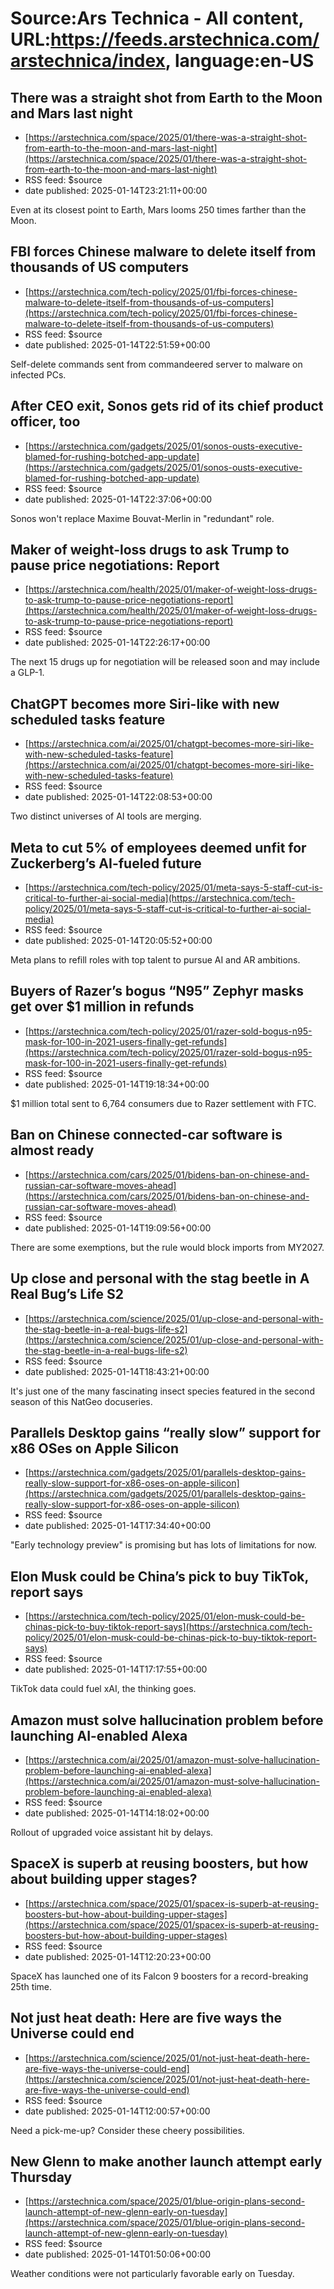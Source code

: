 # Source:Ars Technica - All content, URL:https://feeds.arstechnica.com/arstechnica/index, language:en-US

## There was a straight shot from Earth to the Moon and Mars last night
 - [https://arstechnica.com/space/2025/01/there-was-a-straight-shot-from-earth-to-the-moon-and-mars-last-night](https://arstechnica.com/space/2025/01/there-was-a-straight-shot-from-earth-to-the-moon-and-mars-last-night)
 - RSS feed: $source
 - date published: 2025-01-14T23:21:11+00:00

Even at its closest point to Earth, Mars looms 250 times farther than the Moon.

## FBI forces Chinese malware to delete itself from thousands of US computers
 - [https://arstechnica.com/tech-policy/2025/01/fbi-forces-chinese-malware-to-delete-itself-from-thousands-of-us-computers](https://arstechnica.com/tech-policy/2025/01/fbi-forces-chinese-malware-to-delete-itself-from-thousands-of-us-computers)
 - RSS feed: $source
 - date published: 2025-01-14T22:51:59+00:00

Self-delete commands sent from commandeered server to malware on infected PCs.

## After CEO exit, Sonos gets rid of its chief product officer, too
 - [https://arstechnica.com/gadgets/2025/01/sonos-ousts-executive-blamed-for-rushing-botched-app-update](https://arstechnica.com/gadgets/2025/01/sonos-ousts-executive-blamed-for-rushing-botched-app-update)
 - RSS feed: $source
 - date published: 2025-01-14T22:37:06+00:00

Sonos won't replace Maxime Bouvat-Merlin in "redundant" role.

## Maker of weight-loss drugs to ask Trump to pause price negotiations: Report
 - [https://arstechnica.com/health/2025/01/maker-of-weight-loss-drugs-to-ask-trump-to-pause-price-negotiations-report](https://arstechnica.com/health/2025/01/maker-of-weight-loss-drugs-to-ask-trump-to-pause-price-negotiations-report)
 - RSS feed: $source
 - date published: 2025-01-14T22:26:17+00:00

The next 15 drugs up for negotiation will be released soon and may include a GLP-1.

## ChatGPT becomes more Siri-like with new scheduled tasks feature
 - [https://arstechnica.com/ai/2025/01/chatgpt-becomes-more-siri-like-with-new-scheduled-tasks-feature](https://arstechnica.com/ai/2025/01/chatgpt-becomes-more-siri-like-with-new-scheduled-tasks-feature)
 - RSS feed: $source
 - date published: 2025-01-14T22:08:53+00:00

Two distinct universes of AI tools are merging.

## Meta to cut 5% of employees deemed unfit for Zuckerberg’s AI-fueled future
 - [https://arstechnica.com/tech-policy/2025/01/meta-says-5-staff-cut-is-critical-to-further-ai-social-media](https://arstechnica.com/tech-policy/2025/01/meta-says-5-staff-cut-is-critical-to-further-ai-social-media)
 - RSS feed: $source
 - date published: 2025-01-14T20:05:52+00:00

Meta plans to refill roles with top talent to pursue AI and AR ambitions.

## Buyers of Razer’s bogus “N95” Zephyr masks get over $1 million in refunds
 - [https://arstechnica.com/tech-policy/2025/01/razer-sold-bogus-n95-mask-for-100-in-2021-users-finally-get-refunds](https://arstechnica.com/tech-policy/2025/01/razer-sold-bogus-n95-mask-for-100-in-2021-users-finally-get-refunds)
 - RSS feed: $source
 - date published: 2025-01-14T19:18:34+00:00

$1 million total sent to 6,764 consumers due to Razer settlement with FTC.

## Ban on Chinese connected-car software is almost ready
 - [https://arstechnica.com/cars/2025/01/bidens-ban-on-chinese-and-russian-car-software-moves-ahead](https://arstechnica.com/cars/2025/01/bidens-ban-on-chinese-and-russian-car-software-moves-ahead)
 - RSS feed: $source
 - date published: 2025-01-14T19:09:56+00:00

There are some exemptions, but the rule would block imports from MY2027.

## Up close and personal with the stag beetle in A Real Bug’s Life S2
 - [https://arstechnica.com/science/2025/01/up-close-and-personal-with-the-stag-beetle-in-a-real-bugs-life-s2](https://arstechnica.com/science/2025/01/up-close-and-personal-with-the-stag-beetle-in-a-real-bugs-life-s2)
 - RSS feed: $source
 - date published: 2025-01-14T18:43:21+00:00

It's just one of the many fascinating insect species featured in the second season of this NatGeo docuseries.

## Parallels Desktop gains “really slow” support for x86 OSes on Apple Silicon
 - [https://arstechnica.com/gadgets/2025/01/parallels-desktop-gains-really-slow-support-for-x86-oses-on-apple-silicon](https://arstechnica.com/gadgets/2025/01/parallels-desktop-gains-really-slow-support-for-x86-oses-on-apple-silicon)
 - RSS feed: $source
 - date published: 2025-01-14T17:34:40+00:00

"Early technology preview" is promising but has lots of limitations for now.

## Elon Musk could be China’s pick to buy TikTok, report says
 - [https://arstechnica.com/tech-policy/2025/01/elon-musk-could-be-chinas-pick-to-buy-tiktok-report-says](https://arstechnica.com/tech-policy/2025/01/elon-musk-could-be-chinas-pick-to-buy-tiktok-report-says)
 - RSS feed: $source
 - date published: 2025-01-14T17:17:55+00:00

TikTok data could fuel xAI, the thinking goes.

## Amazon must solve hallucination problem before launching AI-enabled Alexa
 - [https://arstechnica.com/ai/2025/01/amazon-must-solve-hallucination-problem-before-launching-ai-enabled-alexa](https://arstechnica.com/ai/2025/01/amazon-must-solve-hallucination-problem-before-launching-ai-enabled-alexa)
 - RSS feed: $source
 - date published: 2025-01-14T14:18:02+00:00

Rollout of upgraded voice assistant hit by delays.

## SpaceX is superb at reusing boosters, but how about building upper stages?
 - [https://arstechnica.com/space/2025/01/spacex-is-superb-at-reusing-boosters-but-how-about-building-upper-stages](https://arstechnica.com/space/2025/01/spacex-is-superb-at-reusing-boosters-but-how-about-building-upper-stages)
 - RSS feed: $source
 - date published: 2025-01-14T12:20:23+00:00

SpaceX has launched one of its Falcon 9 boosters for a record-breaking 25th time.

## Not just heat death: Here are five ways the Universe could end
 - [https://arstechnica.com/science/2025/01/not-just-heat-death-here-are-five-ways-the-universe-could-end](https://arstechnica.com/science/2025/01/not-just-heat-death-here-are-five-ways-the-universe-could-end)
 - RSS feed: $source
 - date published: 2025-01-14T12:00:57+00:00

Need a pick-me-up? Consider these cheery possibilities.

## New Glenn to make another launch attempt early Thursday
 - [https://arstechnica.com/space/2025/01/blue-origin-plans-second-launch-attempt-of-new-glenn-early-on-tuesday](https://arstechnica.com/space/2025/01/blue-origin-plans-second-launch-attempt-of-new-glenn-early-on-tuesday)
 - RSS feed: $source
 - date published: 2025-01-14T01:50:06+00:00

Weather conditions were not particularly favorable early on Tuesday.

